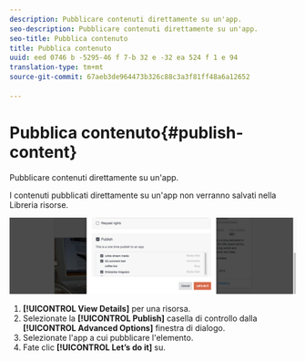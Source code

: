 ```yaml
---
description: Pubblicare contenuti direttamente su un'app.
seo-description: Pubblicare contenuti direttamente su un'app.
seo-title: Pubblica contenuto
title: Pubblica contenuto
uuid: eed 0746 b -5295-46 f 7-b 32 e -32 ea 524 f 1 e 94
translation-type: tm+mt
source-git-commit: 67aeb3de964473b326c88c3a3f81ff48a6a12652

---
```



# Pubblica contenuto{#publish-content}

Pubblicare contenuti direttamente su un&#39;app.

I contenuti pubblicati direttamente su un&#39;app non verranno salvati nella Libreria risorse.

![](assets/DiscoverViewDetailsPublish-1024x272.png)

1. **[!UICONTROL View Details]** per una risorsa.
1. Selezionate la **[!UICONTROL Publish]** casella di controllo dalla **[!UICONTROL Advanced Options]** finestra di dialogo.
1. Selezionate l&#39;app a cui pubblicare l&#39;elemento.
1. Fate clic **[!UICONTROL Let’s do it]** su.

